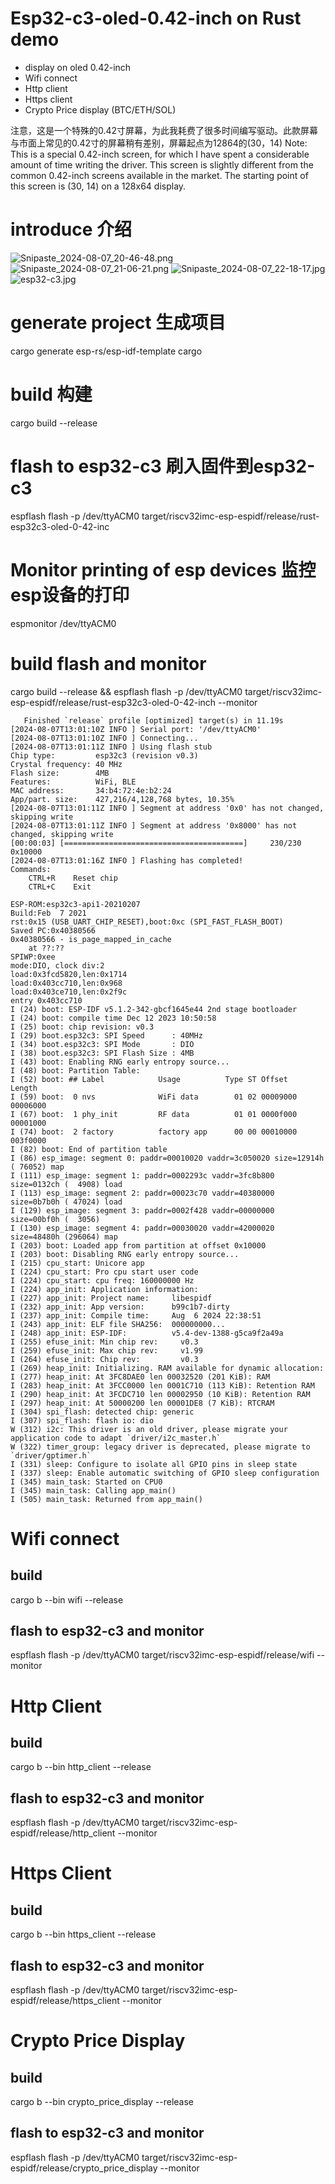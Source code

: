 # Esp32-c3-oled-0.42-inch on Rust demo
* display on oled 0.42-inch 
* Wifi connect
* Http client
* Https client
* Crypto Price display (BTC/ETH/SOL)

注意，这是一个特殊的0.42寸屏幕，为此我耗费了很多时间编写驱动。此款屏幕与市面上常见的0.42寸的屏幕稍有差别，屏幕起点为12864的(30，14)
Note: This is a special 0.42-inch screen, for which I have spent a considerable amount of time writing the driver. 
This screen is slightly different from the common 0.42-inch screens available in the market. The starting point of this screen is (30, 14) on a 128x64 display.

# introduce 介绍
![Snipaste_2024-08-07_20-46-48.png](Snipaste_2024-08-07_20-46-48.png)
![Snipaste_2024-08-07_21-06-21.png](Snipaste_2024-08-07_21-06-21.png)
![Snipaste_2024-08-07_22-18-17.jpg](Snipaste_2024-08-07_22-18-17.jpg)
![esp32-c3.jpg](esp32-c3.jpg)

# generate project 生成项目
cargo generate esp-rs/esp-idf-template cargo

# build 构建
cargo build --release

# flash to esp32-c3 刷入固件到esp32-c3
espflash flash -p /dev/ttyACM0  target/riscv32imc-esp-espidf/release/rust-esp32c3-oled-0-42-inc
# Monitor printing of esp devices 监控esp设备的打印
espmonitor /dev/ttyACM0

# build  flash and monitor
cargo build --release && espflash flash -p /dev/ttyACM0  target/riscv32imc-esp-espidf/release/rust-esp32c3-oled-0-42-inch --monitor

```
   Finished `release` profile [optimized] target(s) in 11.19s
[2024-08-07T13:01:10Z INFO ] Serial port: '/dev/ttyACM0'
[2024-08-07T13:01:10Z INFO ] Connecting...
[2024-08-07T13:01:11Z INFO ] Using flash stub
Chip type:         esp32c3 (revision v0.3)
Crystal frequency: 40 MHz
Flash size:        4MB
Features:          WiFi, BLE
MAC address:       34:b4:72:4e:b2:24
App/part. size:    427,216/4,128,768 bytes, 10.35%
[2024-08-07T13:01:11Z INFO ] Segment at address '0x0' has not changed, skipping write
[2024-08-07T13:01:11Z INFO ] Segment at address '0x8000' has not changed, skipping write
[00:00:03] [========================================]     230/230     0x10000                                                                                                                                                                                                                                      [2024-08-07T13:01:16Z INFO ] Flashing has completed!
Commands:
    CTRL+R    Reset chip
    CTRL+C    Exit

ESP-ROM:esp32c3-api1-20210207
Build:Feb  7 2021
rst:0x15 (USB_UART_CHIP_RESET),boot:0xc (SPI_FAST_FLASH_BOOT)
Saved PC:0x40380566
0x40380566 - is_page_mapped_in_cache
    at ??:??
SPIWP:0xee
mode:DIO, clock div:2
load:0x3fcd5820,len:0x1714
load:0x403cc710,len:0x968
load:0x403ce710,len:0x2f9c
entry 0x403cc710
I (24) boot: ESP-IDF v5.1.2-342-gbcf1645e44 2nd stage bootloader
I (24) boot: compile time Dec 12 2023 10:50:58
I (25) boot: chip revision: v0.3
I (29) boot.esp32c3: SPI Speed      : 40MHz
I (34) boot.esp32c3: SPI Mode       : DIO
I (38) boot.esp32c3: SPI Flash Size : 4MB
I (43) boot: Enabling RNG early entropy source...
I (48) boot: Partition Table:
I (52) boot: ## Label            Usage          Type ST Offset   Length
I (59) boot:  0 nvs              WiFi data        01 02 00009000 00006000
I (67) boot:  1 phy_init         RF data          01 01 0000f000 00001000
I (74) boot:  2 factory          factory app      00 00 00010000 003f0000
I (82) boot: End of partition table
I (86) esp_image: segment 0: paddr=00010020 vaddr=3c050020 size=12914h ( 76052) map
I (111) esp_image: segment 1: paddr=0002293c vaddr=3fc8b800 size=0132ch (  4908) load
I (113) esp_image: segment 2: paddr=00023c70 vaddr=40380000 size=0b7b0h ( 47024) load
I (129) esp_image: segment 3: paddr=0002f428 vaddr=00000000 size=00bf0h (  3056) 
I (130) esp_image: segment 4: paddr=00030020 vaddr=42000020 size=48480h (296064) map
I (203) boot: Loaded app from partition at offset 0x10000
I (203) boot: Disabling RNG early entropy source...
I (215) cpu_start: Unicore app
I (224) cpu_start: Pro cpu start user code
I (224) cpu_start: cpu freq: 160000000 Hz
I (224) app_init: Application information:
I (227) app_init: Project name:     libespidf
I (232) app_init: App version:      b99c1b7-dirty
I (237) app_init: Compile time:     Aug  6 2024 22:38:51
I (243) app_init: ELF file SHA256:  000000000...
I (248) app_init: ESP-IDF:          v5.4-dev-1388-g5ca9f2a49a
I (255) efuse_init: Min chip rev:     v0.3
I (259) efuse_init: Max chip rev:     v1.99 
I (264) efuse_init: Chip rev:         v0.3
I (269) heap_init: Initializing. RAM available for dynamic allocation:
I (277) heap_init: At 3FC8DAE0 len 00032520 (201 KiB): RAM
I (283) heap_init: At 3FCC0000 len 0001C710 (113 KiB): Retention RAM
I (290) heap_init: At 3FCDC710 len 00002950 (10 KiB): Retention RAM
I (297) heap_init: At 50000200 len 00001DE8 (7 KiB): RTCRAM
I (304) spi_flash: detected chip: generic
I (307) spi_flash: flash io: dio
W (312) i2c: This driver is an old driver, please migrate your application code to adapt `driver/i2c_master.h`
W (322) timer_group: legacy driver is deprecated, please migrate to `driver/gptimer.h`
I (331) sleep: Configure to isolate all GPIO pins in sleep state
I (337) sleep: Enable automatic switching of GPIO sleep configuration
I (345) main_task: Started on CPU0
I (345) main_task: Calling app_main()
I (505) main_task: Returned from app_main()

```

# Wifi connect
## build
cargo b --bin wifi --release

## flash to esp32-c3  and monitor
espflash flash -p /dev/ttyACM0  target/riscv32imc-esp-espidf/release/wifi --monitor

# Http Client
## build
cargo b --bin http_client --release

## flash to esp32-c3  and monitor
espflash flash -p /dev/ttyACM0  target/riscv32imc-esp-espidf/release/http_client --monitor


# Https Client
## build
cargo b --bin https_client --release

## flash to esp32-c3  and monitor
espflash flash -p /dev/ttyACM0  target/riscv32imc-esp-espidf/release/https_client --monitor

# Crypto Price Display
## build
cargo b --bin crypto_price_display --release

## flash to esp32-c3  and monitor
espflash flash -p /dev/ttyACM0  target/riscv32imc-esp-espidf/release/crypto_price_display --monitor